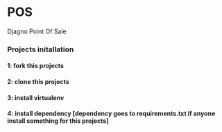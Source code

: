 # POS
Djagno Point Of Sale

### Projects initallation
#### 1: fork this projects
#### 2: clone this projects
#### 3: install virtualenv
#### 4: install dependency [dependency goes to requirements.txt if anyone install something for this projects]

